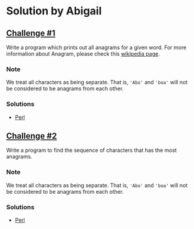 # Solution by Abigail

## [Challenge #1](https://perlweeklychallenge.org/blog/perl-weekly-challenge-005/#challenge-1)

Write a program which prints out all anagrams for a given word. For more
information about Anagram, please check this
[wikipedia page](https://en.wikipedia.org/wiki/Anagram).

### Note
We treat all characters as being separate. That is, `'Abo'` and
`'boa'` will not be considered to be anagrams from each other.

### Solutions
* [Perl](perl/ch-1.pl)

## [Challenge #2](https://perlweeklychallenge.org/blog/perl-weekly-challenge-005/#challenge-2)

Write a program to find the sequence of characters that has the most anagrams.

### Note
We treat all characters as being separate. That is, `'Abo'` and
`'boa'` will not be considered to be anagrams from each other.

### Solutions
* [Perl](perl/ch-2.pl)
